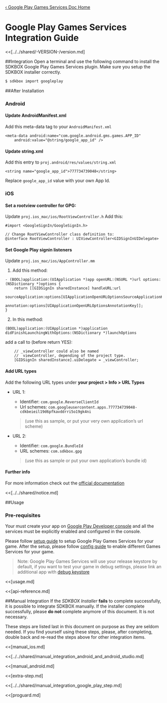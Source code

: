 [&#8249; Google Play Games Services Doc Home](./)

<h1>Google Play Games Services Integration Guide</h1>
<<[../../shared/-VERSION-/version.md]

##Integration
Open a terminal and use the following command to install the SDKBOX Google Play Games Services plugin. Make sure you setup the SDKBOX installer correctly.
```bash
$ sdkbox import googleplay 
```

##After Installation

### Android

#### Update AndroidManifest.xml

Add this meta-data tag to your `AndroidManifest.xml`

```
<meta-data android:name="com.google.android.gms.games.APP_ID" 
    android:value="@string/google_app_id" />
```

#### Update string.xml

Add this entry to `proj.android/res/values/string.xml`

```
<string name="google_app_id">777734739048</string>
```

Replace `google_app_id` value with your own App Id.

### iOS

#### Set a rootview controller for GPG:

Update `proj.ios_mac/ios/RootViewController.h`
Add this:

```
#import <GoogleSignIn/GoogleSignIn.h>

// Change RootViewController class definition to:
@interface RootViewController : UIViewController<GIDSignInUIDelegate> 
```

#### Set Google Play signin listeners

Update `proj.ios_mac/ios/AppController.mm`

1. Add this method:

```
- (BOOL)application:(UIApplication *)app openURL:(NSURL *)url options:(NSDictionary *)options {
    return [[GIDSignIn sharedInstance] handleURL:url
                               sourceApplication:options[UIApplicationOpenURLOptionsSourceApplicationKey]
                                      annotation:options[UIApplicationOpenURLOptionsAnnotationKey]];
}
```

2. In this method: 
```
(BOOL)application:(UIApplication *)application didFinishLaunchingWithOptions:(NSDictionary *)launchOptions
```

add a call to (before return YES):

```
    // _viewController could also be named 
    //  viewController, depending of the project type.
    [GIDSignIn sharedInstance].uiDelegate = _viewController;
```

#### Add URL types

Add the following URL types under **your project > Info > URL Types**

+ URL 1:

    + Identifier: `com.google.ReverseClientId`
    + Url schemes: `com.googleusercontent.apps.777734739048-cdkbeieil19d6pfkavddrri5o19gk4ni`
    > (use this as sample, or put your very own application’s url scheme) 

+ URL 2:

    + Identifier: `com.google.BundleId`
    + URL schemes: `com.sdkbox.gpg`
    > (use this as sample or put your own application’s bundle id)
    
#### Further info

For more information check out the [official documentation](https://developers.google.com/games/services/cpp/gettingStartedIOS)

<<[../../shared/notice.md]

##Usage

### Pre-requisites

Your must create your app on [Google Play Developer console](https://play.google.com/apps/publish) and all the services must be explicitly enabled and configured in the console.

Please follow [setup guide](https://developers.google.com/games/services/console/enabling) to setup Google Play Games Services for your game. After the setup, please follow [config guide](https://developers.google.com/games/services/console/configuring) to enable different Games Services for your game.

> Note: Google Play Games Services will use your release keystore by default, if you want to test your game in debug settings, please link an additional app with [debug keystore](http://stackoverflow.com/questions/17612928/should-i-use-debug-keystore-with-google-play-game-services-during-development)

<<[usage.md]

<<[api-reference.md]

##Manual Integration
If the *SDKBOX Installer* __fails__ to complete successfully, it is possible to integrate SDKBOX manually. If the installer complete successfully, please __do not__ complete anymore of this document. It is not necessary.

These steps are listed last in this document on purpose as they are seldom needed. If you find yourself using these steps, please, after completing, double back and re-read the steps above for other integration items.


<<[manual_ios.md]

<<[../../shared/manual_integration_android_and_android_studio.md]

<<[manual_android.md]

<<[extra-step.md]

<<[../../shared/manual_integration_google_play_step.md]

<<[proguard.md]


